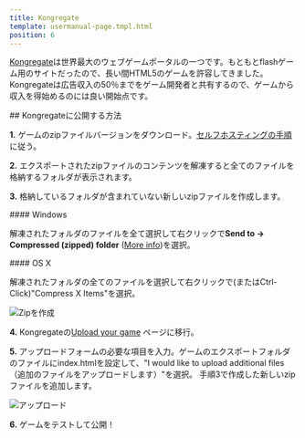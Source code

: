 ```yaml
---
title: Kongregate
template: usermanual-page.tmpl.html
position: 6
---
```


[Kongregate][1]は世界最大のウェブゲームポータルの一つです。もともとflashゲーム用のサイトだったので、長い間HTML5のゲームを許容してきました。Kongregateは広告収入の50％までをゲーム開発者と共有するので、ゲームから収入を得始めるのには良い開始点です。

## Kongregateに公開する方法

**1.** ゲームのzipファイルバージョンをダウンロード。[セルフホスティングの手順][2]に従う。

**2.** エクスポートされたzipファイルのコンテンツを解凍すると全てのファイルを格納するフォルダが表示されます。

**3.** 格納しているフォルダが含まれていない新しいzipファイルを作成します。

#### Windows

解凍されたフォルダのファイルを全て選択して右クリックで**Send to -> Compressed (zipped) folder** ([More info][3])を選択。

#### OS X

解凍されたフォルダの全てのファイルを選択して右クリックで(またはCtrl-Click)"Compress X Items"を選択。

![Zipを作成][6]

**4.** Kongregateの[Upload your game][4] ページに移行。

**5.** アップロードフォームの必要な項目を入力。ゲームのエクスポートフォルダのファイルにindex.htmlを設定して、"I would like to upload additional files（追加のファイルをアップロードします）"を選択。 手順3で作成した新しいzipファイルを追加します。

![アップロード][5]

**6.** ゲームをテストして公開！

[1]: http://kongregate.com
[2]: /user-manual/publishing/web/self-hosting/
[3]: http://windows.microsoft.com/en-gb/windows-10/zip-and-unzip-files#v1h=tab01
[4]: http://www.kongregate.com/games/new
[5]: /images/user-manual/publishing/web/upload.jpg
[6]: /images/user-manual/publishing/web/make-zip.jpg


